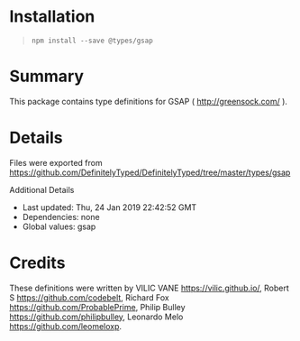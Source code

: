 # Installation
> `npm install --save @types/gsap`

# Summary
This package contains type definitions for GSAP ( http://greensock.com/ ).

# Details
Files were exported from https://github.com/DefinitelyTyped/DefinitelyTyped/tree/master/types/gsap

Additional Details
 * Last updated: Thu, 24 Jan 2019 22:42:52 GMT
 * Dependencies: none
 * Global values: gsap

# Credits
These definitions were written by  VILIC VANE <https://vilic.github.io/>, Robert S <https://github.com/codebelt>, Richard Fox <https://github.com/ProbablePrime>, Philip Bulley <https://github.com/philipbulley>, Leonardo Melo <https://github.com/leomeloxp>.
